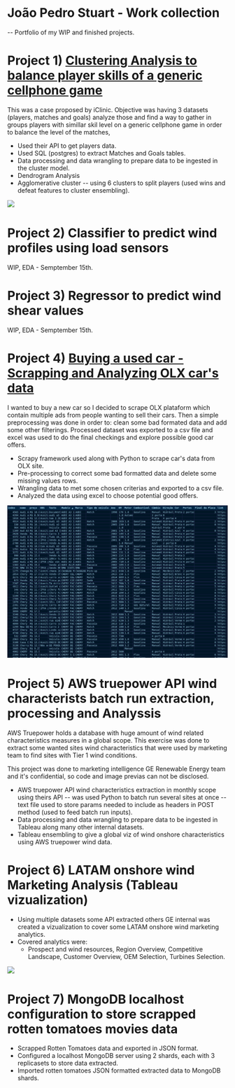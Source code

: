 # João Pedro Stuart - Work collection
-- Portfolio of my WIP and finished projects.

# Project 1) [Clustering Analysis to balance player skills of a generic cellphone game](https://github.com/jstuartpieri/players_skill_cluster_analysis)

This was a case proposed by iClinic. Objective was having 3 datasets (players, matches and goals) analyze those and find a way to gather in groups players with simillar skil level on a generic cellphone game in order to balance the level of the matches,

* Used their API to get players data.
* Used SQL (postgres) to extract Matches and Goals tables.
* Data processing and data wrangling to prepare data to be ingested in the cluster model.
* Dendrogram Analysis
* Agglomerative cluster -- using 6 clusters to split players (used wins and defeat features to cluster ensembling).

![](https://github.com/jstuartpieri/stuart_portfolio/blob/master/images/clustering_img.png)


# Project 2) Classifier to predict wind profiles using load sensors

WIP, EDA - Semptember 15th.

# Project 3) Regressor to predict wind shear values

WIP, EDA - Semptember 15th.

# Project 4) [Buying a used car - Scrapping and Analyzing OLX car's data](https://github.com/jstuartpieri/scrapping_carros_olx)

I wanted to buy a new car so I decided to scrape OLX plataform which contain multiple ads from people wanting to sell their cars. Then a simple preprocessing was done in order to: clean some bad formated data and add some other filterings. Processed dataset was exported to a csv file and excel was used to do the final checkings and explore possible good car offers.

* Scrapy framework used along with Python to scrape car's data from OLX site.
* Pre-processing to correct some bad formatted data and delete some missing values rows.
* Wrangling data to met some chosen criterias and exported to a csv file.
* Analyzed the data using excel to choose potential good offers.

![](https://github.com/jstuartpieri/scrapping_carros_olx/blob/master/images/image.png)

# Project 5) AWS truepower API wind characterists batch run extraction, processing and Analyssis

AWS Truepower holds a database with huge amount of wind related characteristics measures in a global scope. This exercise was done to extract some wanted sites wind characteristics that were used by marketing team to find sites with Tier 1 wind conditions.

This project was done to marketing intelligence GE Renewable Energy team and it's confidential, so code and image previas can not be disclosed.

* AWS truepower API wind characteristics extraction in monthly scope using theirs API -- was used Python to batch run several sites at once -- text file used to store params needed to include as headers in POST method (used to feed batch run inputs).
* Data processing and data wrangling to prepare data to be ingested in Tableau along many other internal datasets.
* Tableau ensembling to give a global viz of wind onshore characteristics using AWS truepower wind data.

# Project 6) LATAM onshore wind Marketing Analysis (Tableau vizualization)

* Using multiple datasets some API extracted others GE internal was created a vizualization to cover some LATAM onshore wind marketing analytics.
* Covered analytics were:
  * Prospect and wind resources, Region Overview, Competitive Landscape, Customer Overview, OEM Selection, Turbines Selection.
  
 ![](https://github.com/jstuartpieri/stuart_portfolio/blob/master/images/fe5790bb-b90b-499e-81bc-2c7ac71215d7.png)

# Project 7) MongoDB localhost configuration to store scrapped rotten tomatoes movies data

* Scrapped Rotten Tomatoes data and exported in JSON format.
* Configured a localhost MongoDB server using 2 shards, each with 3 replicasets to store data extracted.
* Imported rotten tomatoes JSON formatted extracted data to MongoDB shards.
